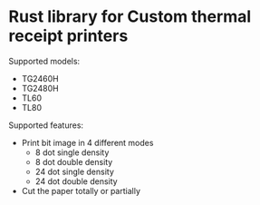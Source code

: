 # Rust library for Custom thermal receipt printers

Supported models:

* TG2460H
* TG2480H
* TL60
* TL80

Supported features:

* Print bit image in 4 different modes
  * 8 dot single density
  * 8 dot double density
  * 24 dot single density
  * 24 dot double density
* Cut the paper totally or partially


